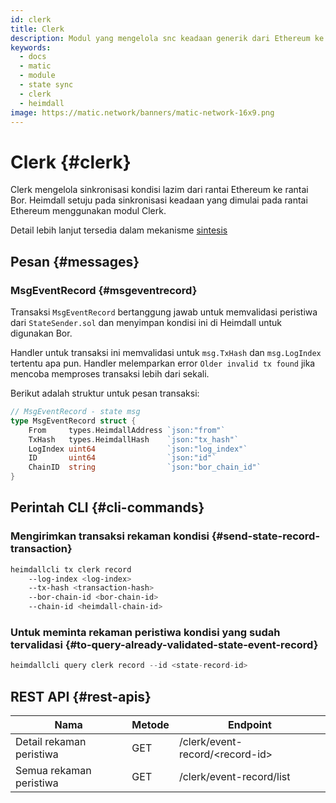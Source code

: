 ```yaml
---
id: clerk
title: Clerk
description: Modul yang mengelola snc keadaan generik dari Ethereum ke Bor
keywords:
  - docs
  - matic
  - module
  - state sync
  - clerk
  - heimdall
image: https://matic.network/banners/matic-network-16x9.png
---
```


# Clerk {#clerk}

Clerk mengelola sinkronisasi kondisi lazim dari rantai Ethereum ke rantai Bor. Heimdall setuju pada sinkronisasi keadaan yang dimulai pada rantai Ethereum menggunakan modul Clerk.

Detail lebih lanjut tersedia dalam mekanisme [sintesis](/docs/pos/bor/core_concepts.md#state-management-state-sync)

## Pesan {#messages}

### MsgEventRecord {#msgeventrecord}

Transaksi `MsgEventRecord` bertanggung jawab untuk memvalidasi peristiwa dari `StateSender.sol`  dan menyimpan kondisi ini di Heimdall untuk digunakan Bor.

Handler untuk transaksi ini memvalidasi untuk `msg.TxHash` dan `msg.LogIndex` tertentu apa pun. Handler melemparkan error `Older invalid tx found` jika mencoba memproses transaksi lebih dari sekali.

Berikut adalah struktur untuk pesan transaksi:

```go
// MsgEventRecord - state msg
type MsgEventRecord struct {
	From     types.HeimdallAddress `json:"from"`
	TxHash   types.HeimdallHash    `json:"tx_hash"`
	LogIndex uint64                `json:"log_index"`
	ID       uint64                `json:"id"`
	ChainID  string                `json:"bor_chain_id"`
}
```

## Perintah CLI {#cli-commands}

### Mengirimkan transaksi rekaman kondisi {#send-state-record-transaction}

```bash
heimdallcli tx clerk record
	--log-index <log-index>
	--tx-hash <transaction-hash>
	--bor-chain-id <bor-chain-id>
	--chain-id <heimdall-chain-id>
```

### Untuk meminta rekaman peristiwa kondisi yang sudah tervalidasi {#to-query-already-validated-state-event-record}

```go
heimdallcli query clerk record --id <state-record-id>
```

## REST API {#rest-apis}

| Nama | Metode | Endpoint |
|----------------------|------|------------------|
| Detail rekaman peristiwa | GET | /clerk/event-record/<record-id\> |
| Semua rekaman peristiwa | GET | /clerk/event-record/list |
